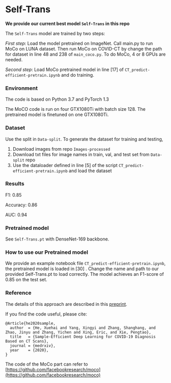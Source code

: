 # Self-Trans 


**We provide our current best model `Self-Trans` in this repo**

The `Self-Trans` model are trained by two steps:

*First step*: Load the model pretrained on ImageNet. Call main.py to run MoCo on LUNA dataset. Then run MoCo on COVID-CT by change the path for dataset in line 48 and 238 of `main_coco.py`. To do MoCo, 4 or 8 GPUs are needed.

*Second step*: Load MoCo pretrained model in line [17] of `CT_predict-efficient-pretrain.ipynb` and do training.
 
### Environment
The code is based on Python 3.7 and PyTorch 1.3

The MoCO code is run on four GTX1080Ti with batch size 128. The pretrained model is finetuned on one GTX1080Ti.


### Dataset
Use the split in `Data-split`. 
To generate the dataset for training and testing, 
1. Download images from repo `Images-processed`
2. Download txt files for image names in train, val, and test set from `Data-split` repo
3. Use the dataloader defined in line [5] of the script `CT_predict-efficient-pretrain.ipynb` and load the dataset

### Results
F1: 0.85

Accuracy: 0.86

AUC: 0.94

### Pretrained model
See `Self-Trans.pt` with DenseNet-169 backbone.


### How to use our Pretrained model
We provide an example notebook file `CT_predict-efficient-pretrain.ipynb`, the pretrained model is loaded in [30] . Change the name and path to our provided Self-Trans.pt to load correctly. The model achieves an F1-score of 0.85 on the test set.


### Reference 
The details of this approach are described in this [preprint](https://www.medrxiv.org/content/10.1101/2020.04.13.20063941v1).

If you find the code useful, please cite:


    @Article{he2020sample,
      author  = {He, Xuehai and Yang, Xingyi and Zhang, Shanghang, and Zhao, Jinyu and Zhang, Yichen and Xing, Eric, and Xie, Pengtao},
      title   = {Sample-Efficient Deep Learning for COVID-19 Diagnosis Based on CT Scans},
      journal = {medrxiv},
      year    = {2020},
    }

The code of the MoCo part can refer to [https://github.com/facebookresearch/moco](https://github.com/facebookresearch/moco)

 


